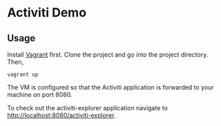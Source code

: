# Activiti Demo

## Usage

Install [Vagrant](https://www.vagrantup.com/downloads.html) first. Clone the project and go into the project directory. Then,

```
vagrant up
```

The VM is configured so that the Activiti application is forwarded to your machine on port 8080.

To check out the activiti-explorer application navigate to [http://localhost:8080/activiti-explorer](http://localhost:8080/activiti-explorer).
